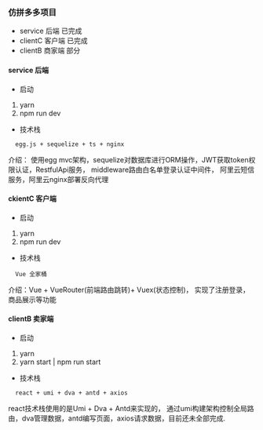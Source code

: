 ### 仿拼多多项目 

- service 后端 已完成
- clientC 客户端 已完成
- clientB 商家端 部分

#### service 后端

- 启动
1. yarn 
2. npm run dev

- 技术栈
```
  egg.js + sequelize + ts + nginx 
```
介绍： 使用egg mvc架构，sequelize对数据库进行ORM操作，JWT获取token权限认证，RestfulApi服务， middleware路由白名单登录认证中间件， 阿里云短信服务，阿里云nginx部署反向代理

#### ckientC 客户端

- 启动
1. yarn
2. npm run dev

- 技术栈
```
  Vue 全家桶
```

介绍：Vue + VueRouter(前端路由跳转)+ Vuex(状态控制)， 实现了注册登录，商品展示等功能 


#### clientB 卖家端

- 启动
1. yarn
2. yarn start | npm run start

- 技术栈
```
  react + umi + dva + antd + axios
```
react技术栈使用的是Umi + Dva + Antd来实现的， 通过umi构建架构控制全局路由，dva管理数据，antd编写页面，axios请求数据，目前还未全部完成.
